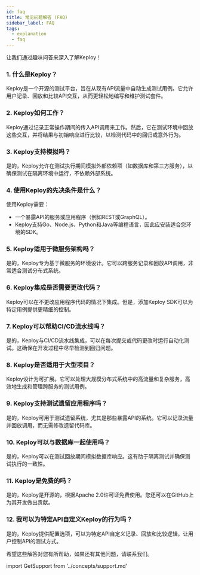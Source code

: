 ```yaml
---
id: faq
title: 常见问题解答 (FAQ)
sidebar_label: FAQ
tags:
  - explanation
  - faq
---
```


让我们通过趣味问答来深入了解Keploy！

### 1. 什么是Keploy？

Keploy是一个开源的测试平台，旨在从现有API流量中自动生成测试用例。它允许用户记录、回放和比较API交互，从而更轻松地编写和维护测试套件。

### 2. Keploy如何工作？

Keploy通过记录正常操作期间的传入API调用来工作。然后，它在测试环境中回放这些交互，并将结果与初始响应进行比较，以检测代码中的回归或意外行为。

### 3. Keploy支持模拟吗？

是的，Keploy允许在测试执行期间模拟外部依赖项（如数据库和第三方服务），以确保测试在隔离环境中运行，不依赖外部系统。

### 4. 使用Keploy的先决条件是什么？

使用Keploy需要：

- 一个暴露API的服务或应用程序（例如REST或GraphQL）。
- Keploy支持Go、Node.js、Python和Java等编程语言，因此应安装适合您环境的SDK。

### 5. Keploy适用于微服务架构吗？

是的，Keploy专为基于微服务的环境设计。它可以跨服务记录和回放API调用，非常适合测试分布式系统。

### 6. Keploy集成是否需要更改代码？

Keploy可以在不更改应用程序代码的情况下集成。但是，添加Keploy SDK可以为特定用例提供更精细的控制。

### 7. Keploy可以帮助CI/CD流水线吗？

是的，Keploy与CI/CD流水线集成，可以在每次提交或代码更改时运行自动化测试。这确保在开发过程中尽早检测到回归问题。

### 8. Keploy是否适用于大型项目？

Keploy设计为可扩展。它可以处理大规模分布式系统中的高流量和复杂服务，高效地生成和管理跨服务的测试用例。

### 9. Keploy支持测试遗留应用程序吗？

是的，Keploy可用于测试遗留系统，尤其是那些暴露API的系统。它可以记录流量并回放调用，而无需修改遗留代码库。

### 10. Keploy可以与数据库一起使用吗？

是的，Keploy可以在测试回放期间模拟数据库响应。这有助于隔离测试并确保测试执行的一致性。

### 11. Keploy是免费的吗？

是的，Keploy是开源的，根据Apache 2.0许可证免费使用。您还可以在GitHub上为其开发做出贡献。

### 12. 我可以为特定API自定义Keploy的行为吗？

是的，Keploy提供配置选项，可以为特定API自定义记录、回放和比较逻辑，让用户控制API的测试方式。

希望这些解答对您有所帮助，如果还有其他问题，请联系我们。

import GetSupport from '../concepts/support.md'

<GetSupport/>